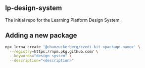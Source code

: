 ## lp-design-system

The initial repo for the Learning Platform Design System.

## Adding a new package

```bash
npx lerna create '@chanzuckerberg/czedi-kit-<package-name>' \
  --registry=https://npm.pkg.github.com/ \
  --keywords="design system" \
  --description="<description>"
```
